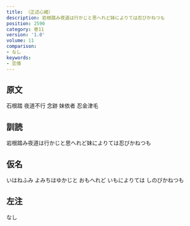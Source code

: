 ```yaml
---
title: （正述心緒）
description: 岩根踏み夜道は行かじと思へれど妹によりては忍びかねつも
position: 2590
category: 巻11
version: '1.0'
volume: 11
comparison:
- なし
keywords:
- 恋情
---
```


## 原文

石根踏 夜道不行 念跡 妹依者 忍金津毛

## 訓読

岩根踏み夜道は行かじと思へれど妹によりては忍びかねつも

## 仮名

いはねふみ よみちはゆかじと おもへれど いもによりては しのびかねつも

## 左注

なし
